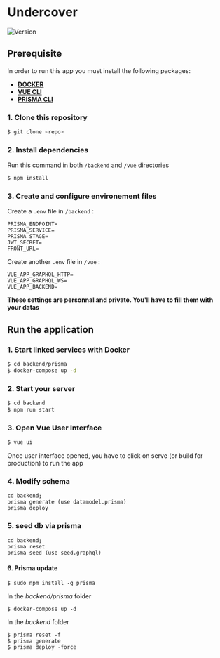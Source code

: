 # Undercover
![Version](https://img.shields.io/badge/version-alpha%201.2-blue)

## Prerequisite
In order to run this app you must install the following packages:
* [**DOCKER**](https://www.docker.com/)
* [**VUE CLI**](https://cli.vuejs.org/guide/installation.html)
* [**PRISMA CLI**](https://www.prisma.io/docs/get-started/01-setting-up-prisma-new-database-JAVASCRIPT-a002/#install-the-prisma-cli)

### 1. Clone this repository
```sh
$ git clone <repo>
```

### 2. Install dependencies
Run this command in both `/backend` and `/vue` directories
```sh
$ npm install
```

### 3. Create and configure environement files
Create a `.env` file in `/backend` :
```
PRISMA_ENDPOINT=
PRISMA_SERVICE=
PRISMA_STAGE=
JWT_SECRET=
FRONT_URL=
```

Create another `.env` file in `/vue` :
```
VUE_APP_GRAPHQL_HTTP=
VUE_APP_GRAPHQL_WS=
VUE_APP_BACKEND=
```

**These settings are personnal and private. You'll have to fill them with your datas**

## Run the application

### 1. Start linked services with Docker
```sh
$ cd backend/prisma
$ docker-compose up -d
```

### 2. Start your server
```sh
$ cd backend
$ npm run start
```

### 3. Open Vue User Interface
```sh
$ vue ui
```
Once user interface opened, you have to click on serve (or build for production) to run the app

### 4. Modify schema
    cd backend;
    prisma generate (use datamodel.prisma)
    prisma deploy

### 5. seed db via prisma
    cd backend;
    prisma reset
    prisma seed (use seed.graphql)


#### 6. Prisma update

    $ sudo npm install -g prisma

In the *backend/prisma* folder

    $ docker-compose up -d

In the *backend* folder

    $ prisma reset -f
    $ prisma generate
    $ prisma deploy -force
